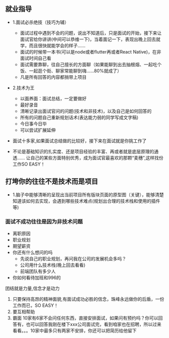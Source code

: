 ## 就业指导
- 1.面试必杀绝技（技巧为辅）
    + 面试过程中遇到不会的问题，说出不知道后，只是面试的开始，接下来让面试官给你讲讲(中间可以恭维一下)，当着面记一下，表现出晚上回去就学，而且很快就能学会的样子……
    + 面试的时候带一本书(可以是node或者flutter再或者React Native)，在非面试时间自己看
    + 面试需要靠聊，往自己擅长的方面聊（如果能聊到出去抽根烟、一起吃个饭、一起逛个街、聊家常能聊到嗨……80%就成了）
    + 凡是所有回答的内容都捎带上项目
- 2.技术为王
    + 以面养面：面试总结，一定要做好
    + 最好录音
    + 清晰记录出面试官问的问题(技术和非技术)，以及自己是如何回答的
    + 所有的问题自己重新规划话术(表达能力弱的同学写成文字稿)
    + 今日事今日毕
    + 可以尝试扩展延伸

- 面试十多家,如果面试总结做的比较好，接下来在面试就是你挑工作了
- 不论是基础知识的扎实度、还是项目经验的丰富、再或者就是底层原理的通透…… 让自己的某些方面特别优秀，成为面试官最喜欢的那颗“麦穗”,这样找份工作SO EASY！

## 打垮你的往往不是技术而是项目
- 1.脑子中能够清晰的呈现出当前项目所有版块页面的原型图（关键），能够清楚知道该如何去实现，会遇到哪些技术难点(规划出合理的技术栈和使用的插件等)

### 面试不成功往往是因为非技术问题
- 离职原因
- 职业规划
- 期望薪资
- 你还有什么想问的吗
    + 先说自己的职业规划，再问我在公司的发展机会多吗？
    + 公司用什么技术栈(晚上回去看看)
    + 前端团队有多少人
- 你如何看待加班和996的

团结就是力量,信念才是动力
1. 只要保持高昂的精神面貌,有面试成功必胜的信念，珠峰永远做你的后盾，一份工作而已，SO EASY！
2. 要互相帮助
3. 霸面
10家有6家不会问任何东西，直接安排面试，如果问有预约吗？你可以回答有，也可以回答我刚在楼下xxx公司面试完，看到咱家也在招聘，所以过来看看。。。10家中最多只有两家不安排，你还可以把简历给他留下